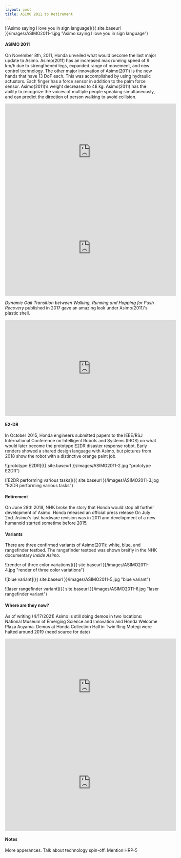 ```yaml
---
layout: post
title: ASIMO 2011 to Retirement 
---
```


![Asimo saying I love you in sign language]({{ site.baseurl }}/images/ASIMO2011-1.jpg "Asimo saying I love you in sign language")

#### ASIMO 2011

On November 8th, 2011, Honda unveiled what would become the last major update to Asimo. Asimo(2011) has an increased max running speed of 9 km/h due to strengthened legs, expanded range of movement, and new control technology. The other major innovation of Asimo(2011) is the new hands that have 13 DoF each. This was accomplished by using hydraulic actuators. Each finger has a force sensor in addition to the palm force sensor. Asimo(2011)’s weight decreased to 48 kg. Asimo(2011) has the ability to recognize the voices of multiple people speaking simultaneously, and can predict the direction of person walking to avoid collision.

<iframe width="560" height="315" src="https://www.youtube.com/embed/Bmglbk_Op64" title="YouTube video player" frameborder="0" allow="accelerometer; autoplay; clipboard-write; encrypted-media; gyroscope; picture-in-picture" allowfullscreen></iframe>

<iframe width="560" height="315" src="https://www.youtube.com/embed/RZjlFRfhP_U" title="YouTube video player" frameborder="0" allow="accelerometer; autoplay; clipboard-write; encrypted-media; gyroscope; picture-in-picture" allowfullscreen></iframe>

_Dynamic Gait Transition between Walking, Running and Hopping for Push Recovery_ published in 2017 gave an amazing look under Asimo(2011)'s plastic shell.

<iframe width="560" height="315" src="https://www.youtube.com/embed/UevFtYEimjw" title="YouTube video player" frameborder="0" allow="accelerometer; autoplay; clipboard-write; encrypted-media; gyroscope; picture-in-picture" allowfullscreen></iframe>

#### E2-DR

In October 2015, Honda engineers submitted papers to the IEEE/RSJ International Conference on Intelligent Robots and Systems (IROS) on what would later become the prototype E2DR disaster response robot. Early renders showed a shared design language with Asimo, but pictures from 2018 show the robot with a distinctive orange paint job.

![prototype E2DR]({{ site.baseurl }}/images/ASIMO2011-2.jpg "prototype E2DR")

![E2DR performing various tasks]({{ site.baseurl }}/images/ASIMO2011-3.jpg "E2DR performing various tasks")


#### Retirement

On June 28th 2018, NHK broke the story that Honda would stop all further development of Asimo. Honda released an official press release On July 2nd. Asimo's last hardware revision was in 2011 and development of a new humanoid started sometime before 2015.

#### Variants

There are three confirmed variants of Asimo(2011): white, blue, and rangefinder testbed. The rangefinder testbed was shown breifly in the NHK documentary _Inside Asimo_. 

![render of three color variations]({{ site.baseurl }}/images/ASIMO2011-4.jpg "render of three color variations")

![blue variant]({{ site.baseurl }}/images/ASIMO2011-5.jpg "blue variant")

![laser rangefinder variant]({{ site.baseurl }}/images/ASIMO2011-6.jpg "laser rangefinder variant")


#### Where are they now?

As of writing (4/17/2021) Asimo is still doing demos in two locations: National Museum of Emerging Science and Innovation and Honda Welcome Plaza Aoyama. Demos at Honda Collection Hall in Twin Ring Motegi were halted around 2019 (need source for date)

<iframe width="560" height="315" src="https://www.youtube.com/embed/hCM2LuuFUIU" title="YouTube video player" frameborder="0" allow="accelerometer; autoplay; clipboard-write; encrypted-media; gyroscope; picture-in-picture" allowfullscreen></iframe>

<iframe width="560" height="315" src="https://www.youtube.com/embed/sIIUMLC3XfU" title="YouTube video player" frameborder="0" allow="accelerometer; autoplay; clipboard-write; encrypted-media; gyroscope; picture-in-picture" allowfullscreen></iframe>

#### Notes
More apperances. Talk about technology spin-off. Mention HRP-5
